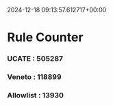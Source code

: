 2024-12-18 09:13:57.612717+00:00
# Rule Counter 
 ### UCATE : 505287

 ### Veneto : 118899

 ### Allowlist : 13930